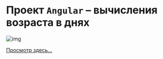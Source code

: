 # Проект `Angular` – вычисления возраста в днях

![img](https://img.a374.ru/svg/comp-angular.svg)

[Просмотр здесь…](https://a374ru.github.io/myAge/aa/)